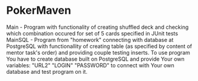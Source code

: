 # PokerMaven
Main - Program with functionality of creating shuffled deck and checking 
	which combination occured for set of 5 cards specified in JUnit tests
MainSQL - Program from "homework" connecting with database at PostgreSQL
	with functionallity of creating table (as specified by content of mentor task's order)
	and providing couple testing inserts.
To use program You have to create database built on PostgreSQL and provide Your own variables:
"URL2"
"LOGIN"
"PASSWORD"
to connect with Your own database and test program on it.